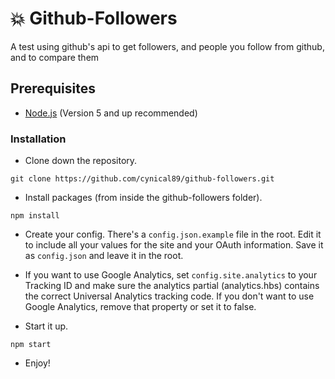 # :collision: Github-Followers
A test using github's api to get followers, and people you follow from github, and to compare them

## Prerequisites
* [Node.js](https://nodejs.org/en/) (Version 5 and up recommended)

### Installation

* Clone down the repository.
```
git clone https://github.com/cynical89/github-followers.git
```

* Install packages (from inside the github-followers folder).
```
npm install
```

* Create your config.  There's a `config.json.example` file in the root.  Edit it to include all your values for the site and your OAuth information.  Save it as `config.json` and leave it in the root.

* If you want to use Google Analytics, set `config.site.analytics` to your Tracking ID and make sure the analytics partial (analytics.hbs) contains the correct Universal Analytics tracking code.  If you don't want to use Google Analytics, remove that property or set it to false.

* Start it up.
```
npm start
```

* Enjoy!
